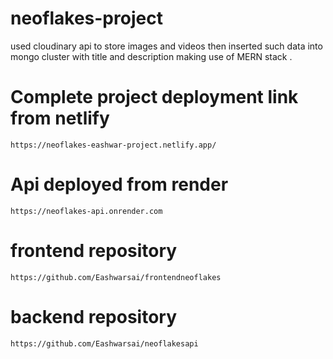 # neoflakes-project

used cloudinary api to store images and videos then inserted such data into mongo cluster with title and description making use of MERN stack .

# Complete project deployment link from netlify 
```
https://neoflakes-eashwar-project.netlify.app/
```

# Api deployed from render
```
https://neoflakes-api.onrender.com
```

# frontend repository
```
https://github.com/Eashwarsai/frontendneoflakes
```

# backend repository

```
https://github.com/Eashwarsai/neoflakesapi
```
